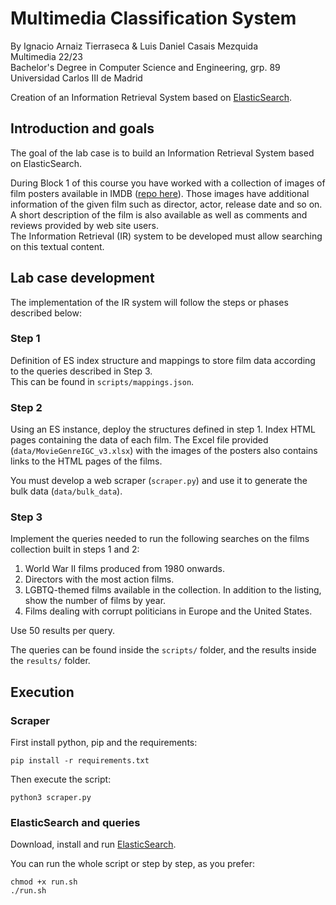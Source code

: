 # Multimedia Classification System
By Ignacio Arnaiz Tierraseca & Luis Daniel Casais Mezquida  
Multimedia 22/23  
Bachelor's Degree in Computer Science and Engineering, grp. 89  
Universidad Carlos III de Madrid  

Creation of an Information Retrieval System based on [ElasticSearch](https://www.elastic.co/es/products/elasticsearch).


## Introduction and goals
The goal of the lab case is to build an Information Retrieval System based on ElasticSearch.  

During Block 1 of this course you have worked with a collection of images of film posters available in IMDB ([repo here](github.com/ldcas-uc3m/MM-Project1)). Those images have additional information of the given film such as director, actor, release date and so on. A short description of the film is also available as well as comments and reviews provided by web site users.  
The Information Retrieval (IR) system to be developed must allow searching on this textual content.

## Lab case development
The implementation of the IR system will follow the steps or phases described below:


### Step 1
Definition of ES index structure and mappings to store film data according to the queries described in Step 3.   
This can be found in `scripts/mappings.json`.

### Step 2
Using an ES instance, deploy the structures defined in step 1. Index HTML pages containing the data of each film. The Excel file provided (`data/MovieGenreIGC_v3.xlsx`) with the images of the posters also contains links to the HTML pages of the films.  

You must develop a web scraper (`scraper.py`) and use it to generate the bulk data (`data/bulk_data`).

### Step 3
Implement the queries needed to run the following searches on the films collection
built in steps 1 and 2:
1. World War II films produced from 1980 onwards.
2. Directors with the most action films.
3. LGBTQ-themed films available in the collection. In addition to the listing,
show the number of films by year.
4. Films dealing with corrupt politicians in Europe and the United States.

Use 50 results per query.  

The queries can be found inside the `scripts/` folder, and the results inside the `results/` folder.

## Execution

### Scraper
First install python, pip and the requirements:
```
pip install -r requirements.txt
```

Then execute the script:
```
python3 scraper.py
```

### ElasticSearch and queries
Download, install and run [ElasticSearch](https://www.elastic.co/es/downloads/elasticsearch).  

You can run the whole script or step by step, as you prefer:
```
chmod +x run.sh
./run.sh
```